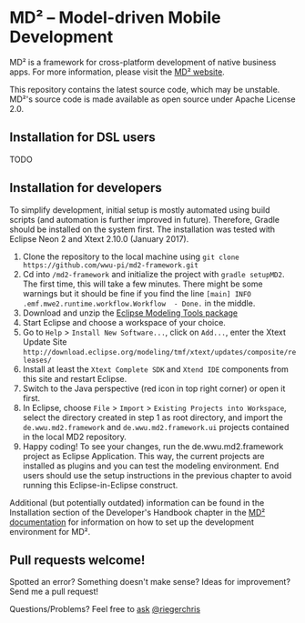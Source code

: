 # MD² – Model-driven Mobile Development
MD² is a framework for cross-platform development of native business apps.
For more information, please visit the [MD² website](http://wwu-pi.github.io/md2-web/).

This repository contains the latest source code, which may be unstable.
MD²'s source code is made available as open source under Apache License 2.0.

## Installation for DSL users
TODO

## Installation for developers
To simplify development, initial setup is mostly automated using build scripts (and automation is further improved in future). Therefore, Gradle should be installed on the system first.
The installation was tested with Eclipse Neon 2 and Xtext 2.10.0 (January 2017).

1. Clone the repository to the local machine using `git clone https://github.com/wwu-pi/md2-framework.git`
1. Cd into `/md2-framework` and initialize the project with `gradle setupMD2`. The first time, this will take a few minutes. There might be some warnings but it should be fine if you find the line `[main] INFO  .emf.mwe2.runtime.workflow.Workflow  - Done.` in the middle.
1. Download and unzip the [Eclipse Modeling Tools package](http://www.eclipse.org/downloads/packages/eclipse-modeling-tools/neon2)
1. Start Eclipse and choose a workspace of your choice.
1. Go to `Help` > `Install New Software...`, click on `Add...`, enter the Xtext Update Site `http://download.eclipse.org/modeling/tmf/xtext/updates/composite/releases/`
1. Install at least the `Xtext Complete SDK` and `Xtend IDE` components from this site and restart Eclipse.
1. Switch to the Java perspective (red icon in top right corner) or open it first.
1. In Eclipse, choose `File` > `Import` > `Existing Projects into Workspace`, select the directory created in step 1 as root directory, and import the `de.wwu.md2.framework` and `de.wwu.md2.framework.ui` projects contained in the local MD2 repository.
1. Happy coding! To see your changes, run the de.wwu.md2.framework project as Eclipse Application. This way, the current projects are installed as plugins and you can test the modeling environment. End users should use the setup instructions in the previous chapter to avoid running this Eclipse-in-Eclipse construct.

Additional (but potentially outdated) information can be found in the Installation section of the Developer's Handbook chapter in the [MD² documentation](https://github.com/ps-md2/md2-documentation) for information on how to set up the development environment for MD².

## Pull requests welcome!

Spotted an error? Something doesn't make sense? Ideas for improvement? Send me a pull request!

Questions/Problems? Feel free to [ask](http://erc.is/p/rieger) [@riegerchris](http://github.com/riegerchris)
